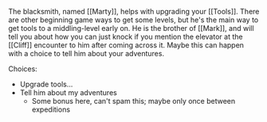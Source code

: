 The blacksmith, named [[Marty]], helps with upgrading your [[Tools]]. There are other beginning game ways to get some levels, but he's the main way to get tools to a middling-level early on. He is the brother of [[Mark]], and will tell you about how you can just knock if you mention the elevator at the [[Cliff]] encounter to him after coming across it. Maybe this can happen with a choice to tell him about your adventures.

Choices:
- Upgrade tools...
- Tell him about my adventures
	- Some bonus here, can't spam this; maybe only once between expeditions